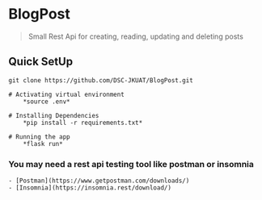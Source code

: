 # BlogPost

> Small Rest Api for creating, reading, updating and deleting posts

## Quick SetUp

```
git clone https://github.com/DSC-JKUAT/BlogPost.git

# Activating virtual environment
    *source .env*

# Installing Dependencies
    *pip install -r requirements.txt*

# Running the app
    *flask run*

```

### You may need a rest api testing tool like postman or insomnia

    - [Postman](https://www.getpostman.com/downloads/)
    - [Insomnia](https://insomnia.rest/download/)

